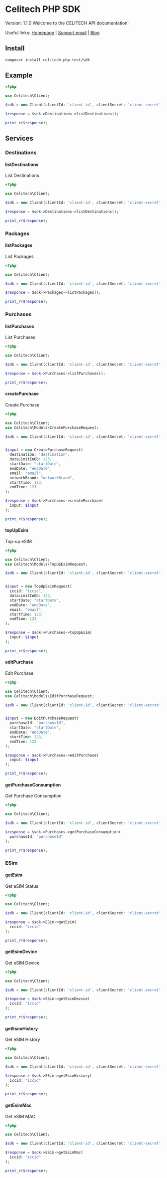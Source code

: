 # Celitech PHP SDK
Version: 1.1.0
Welcome to the CELITECH API documentation!

Useful links: [Homepage](https://www.celitech.com) | [Support email](mailto:support@celitech.com) | [Blog](https://www.celitech.com/blog/)


## Install

```bash
composer install celitech-php-test/sdk
```

## Example

```php
<?php

use Celitech\Client;

$sdk = new Client(clientId: 'client-id', clientSecret: 'client-secret');

$response = $sdk->Destinations->listDestinations();

print_r($response);

```

## Services
### Destinations
#### listDestinations
List Destinations
```PHP
<?php

use Celitech\Client;

$sdk = new Client(clientId: 'client-id', clientSecret: 'client-secret');

$response = $sdk->Destinations->listDestinations();

print_r($response);
```
### Packages
#### listPackages
List Packages
```PHP
<?php

use Celitech\Client;

$sdk = new Client(clientId: 'client-id', clientSecret: 'client-secret');

$response = $sdk->Packages->listPackages();

print_r($response);
```
### Purchases
#### listPurchases
List Purchases
```PHP
<?php

use Celitech\Client;

$sdk = new Client(clientId: 'client-id', clientSecret: 'client-secret');

$response = $sdk->Purchases->listPurchases();

print_r($response);
```
#### createPurchase
Create Purchase
```PHP
<?php

use Celitech\Client;
use Celitech\Models\CreatePurchaseRequest;

$sdk = new Client(clientId: 'client-id', clientSecret: 'client-secret');


$input = new CreatePurchaseRequest(
  destination: "destination",
  dataLimitInGb: 123,
  startDate: "startDate",
  endDate: "endDate",
  email: "email",
  networkBrand: "networkBrand",
  startTime: 123,
  endTime: 123
);

$response = $sdk->Purchases->createPurchase(
  input: $input
);

print_r($response);
```
#### topUpEsim
Top-up eSIM
```PHP
<?php

use Celitech\Client;
use Celitech\Models\TopUpEsimRequest;

$sdk = new Client(clientId: 'client-id', clientSecret: 'client-secret');


$input = new TopUpEsimRequest(
  iccid: "iccid",
  dataLimitInGb: 123,
  startDate: "startDate",
  endDate: "endDate",
  email: "email",
  startTime: 123,
  endTime: 123
);

$response = $sdk->Purchases->topUpEsim(
  input: $input
);

print_r($response);
```
#### editPurchase
Edit Purchase
```PHP
<?php

use Celitech\Client;
use Celitech\Models\EditPurchaseRequest;

$sdk = new Client(clientId: 'client-id', clientSecret: 'client-secret');


$input = new EditPurchaseRequest(
  purchaseId: "purchaseId",
  startDate: "startDate",
  endDate: "endDate",
  startTime: 123,
  endTime: 123
);

$response = $sdk->Purchases->editPurchase(
  input: $input
);

print_r($response);
```
#### getPurchaseConsumption
Get Purchase Consumption
```PHP
<?php

use Celitech\Client;

$sdk = new Client(clientId: 'client-id', clientSecret: 'client-secret');

$response = $sdk->Purchases->getPurchaseConsumption(
  purchaseId: "purchaseId"
);

print_r($response);
```
### ESim
#### getEsim
Get eSIM Status
```PHP
<?php

use Celitech\Client;

$sdk = new Client(clientId: 'client-id', clientSecret: 'client-secret');

$response = $sdk->ESim->getEsim(
  iccid: "iccid"
);

print_r($response);
```
#### getEsimDevice
Get eSIM Device
```PHP
<?php

use Celitech\Client;

$sdk = new Client(clientId: 'client-id', clientSecret: 'client-secret');

$response = $sdk->ESim->getEsimDevice(
  iccid: "iccid"
);

print_r($response);
```
#### getEsimHistory
Get eSIM History
```PHP
<?php

use Celitech\Client;

$sdk = new Client(clientId: 'client-id', clientSecret: 'client-secret');

$response = $sdk->ESim->getEsimHistory(
  iccid: "iccid"
);

print_r($response);
```
#### getEsimMac
Get eSIM MAC
```PHP
<?php

use Celitech\Client;

$sdk = new Client(clientId: 'client-id', clientSecret: 'client-secret');

$response = $sdk->ESim->getEsimMac(
  iccid: "iccid"
);

print_r($response);
```
